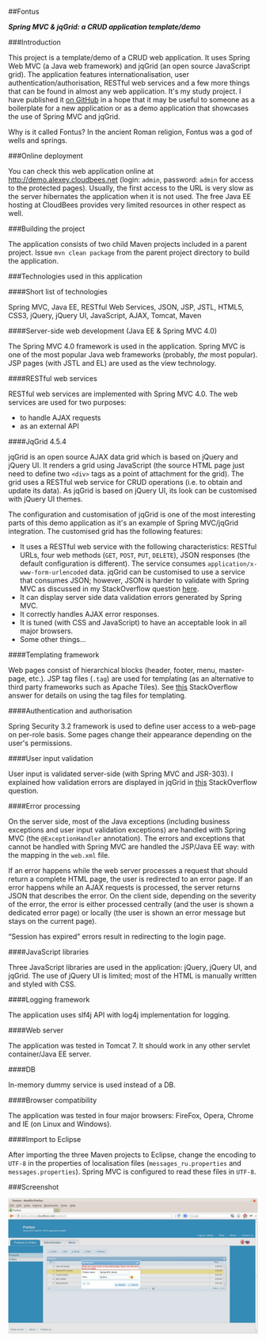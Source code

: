 ##Fontus

**_Spring MVC &amp; jqGrid: a CRUD application template/demo_**

###Introduction

This project is a template/demo of a CRUD web application. It uses Spring Web MVC (a Java web framework) and jqGrid (an open source JavaScript grid). The application features internationalisation, user authentication/authorisation, RESTful web services and a few more things that can be found in almost any web application. It's my study project. I have published it [on GitHub](https://github.com/iexel/fontus) in a hope that it may be useful to someone as a boilerplate for a new application or as a demo application that showcases the use of Spring MVC and jqGrid.

Why is it called Fontus? In the ancient Roman religion, Fontus was a god of wells and springs.

###Online deployment

You can check this web application online at http://demo.alexey.cloudbees.net (login: `admin`, password: `admin` for access to the protected pages). Usually, the first access to the URL is very slow as the server hibernates the application when it is not used. The free Java EE hosting at CloudBees provides very limited resources in other respect as well.

###Building the project

The application consists of two child Maven projects included in a parent project. Issue `mvn clean package` from the parent project directory to build the application.

###Technologies used in this application

####Short list of technologies

Spring MVC, Java EE, RESTful Web Services, JSON, JSP, JSTL, HTML5, CSS3, jQuery, jQuery UI, JavaScript, AJAX, Tomcat, Maven

####Server-side web development (Java EE & Spring MVC 4.0)

The Spring MVC 4.0 framework is used in the application. Spring MVC is one of the most popular Java web frameworks (probably, _the_ most popular). JSP pages (with JSTL and EL) are used as the view technology.

####RESTful web services

RESTful web services are implemented with Spring MVC 4.0. The web services are used for two purposes:
- to handle AJAX requests
- as an external API

####JqGrid 4.5.4

jqGrid is an open source AJAX data grid which is based on jQuery and jQuery UI. It renders a grid using JavaScript (the source HTML page just need to define two `<div>` tags as a point of attachment for the grid). The grid uses a RESTful web service  for CRUD operations (i.e. to obtain and update its data). As jqGrid is based on jQuery UI, its look can be customised with jQuery UI themes.

The configuration and customisation of jqGrid is one of the most interesting parts of this demo application as it's an example of Spring MVC/jqGrid integration. The customised grid has the following features:
- It uses a RESTful web service with the following characteristics: RESTful URLs, four web methods (`GET`, `POST`, `PUT`, `DELETE`), JSON responses (the default configuration is different). The service consumes  `application/x-www-form-urlencoded` data. jqGrid can be customised to use a service that consumes JSON; however, JSON is harder to validate with Spring MVC as discussed in my StackOverflow question [here](http://stackoverflow.com/q/21793584/2842067).
- It can display server side data validation errors generated by Spring MVC.
- It correctly handles AJAX error responses.
- It is tuned (with CSS and JavaScript) to have an acceptable look in all major browsers.
- Some other things...

####Templating framework

Web pages consist of hierarchical blocks (header, footer, menu, master-page, etc.). JSP tag files (`.tag`) are used for templating (as an alternative to third party frameworks such as Apache Tiles). See [this](http://stackoverflow.com/a/3257426/2842067) StackOverflow answer for details on using the tag files for templating.

####Authentication and authorisation

Spring Security 3.2 framework is used to define user access to a web-page on per-role basis. Some pages change their appearance depending on the user's permissions.

####User input validation

User input is validated server-side (with Spring MVC and JSR-303). I explained how validation errors are displayed in jqGrid in [this](http://stackoverflow.com/q/21808706/2842067) StackOverflow question.

####Error processing

On the server side, most of the Java exceptions (including business exceptions and user input validation exceptions) are handled with Spring MVC (the `@ExceptionHandler` annotation). The errors and exceptions that cannot be handled with Spring MVC are handled the JSP/Java EE way: with the mapping in the `web.xml` file.

If an error happens while the web server processes a request that should return a complete HTML page, the user is redirected to an error page. If an error happens while an AJAX requests is processed, the server returns JSON that describes the error. On the client side, depending on the severity of the error, the error is either processed centrally (and the user is shown a dedicated error page) or locally (the user is shown an error message but stays on the current page).

“Session has expired” errors result in redirecting to the login page.

####JavaScript libraries

Three JavaScript libraries are used in the application: jQuery, jQuery UI, and jqGrid. The use of jQuery UI is limited; most of the HTML is manually written and styled with CSS.

####Logging framework

The application uses slf4j API with log4j implementation for logging.

####Web server

The application was tested in Tomcat 7. It should work in any other servlet container/Java EE server.

####DB

In-memory dummy service is used instead of a DB.

####Browser compatibility

The application was tested in four major browsers: FireFox, Opera, Chrome and IE (on Linux and Windows).

####Import to Eclipse

After importing the three Maven projects to Eclipse, change the encoding to `UTF-8` in the properties of localisation files (`messages_ru.properties` and `messages.properties`). Spring MVC is configured to read these files in `UTF-8`.

###Screenshot

![alt text](screenshot.jpeg "Screenshot")
